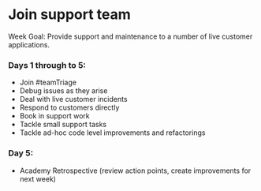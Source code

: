 # Join support team

Week Goal: Provide support and maintenance to a number of live customer applications.

### Days 1 through to 5:
* Join #teamTriage
* Debug issues as they arise
* Deal with live customer incidents
* Respond to customers directly
* Book in support work
* Tackle small support tasks
* Tackle ad-hoc code level improvements and refactorings

### Day 5:
* Academy Retrospective (review action points, create improvements for next week)
